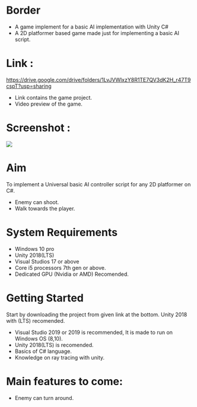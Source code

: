 # Border
* A game implement for a basic AI implementation with Unity C#
* A 2D platformer based game made just for implementing a basic AI script.

# Link : 
https://drive.google.com/drive/folders/1LvJVWlxzY8R1TE7QV3dK2H_r47T9cspT?usp=sharing

* Link contains the game project.
* Video preview of the game.

# Screenshot : 

![](GameCollage.png)



# Aim
To implement a Universal basic AI controller script for any 2D platformer on C#.
* Enemy can shoot.
* Walk towards the player.

# System Requirements
* Windows 10 pro
* Unity 2018(LTS)
* Visual Studios 17 or above
* Core i5 processors 7th gen or above.
* Dedicated GPU (Nvidia or AMD) Recomended.

# Getting Started
Start by downloading the project from given link at the bottom.
Unity 2018 with (LTS) recomended.

* Visual Studio 2019 or 2019 is recommended, It is made to run on Windows OS (8,10).
* Unity 2018(LTS) is recomended.
* Basics of C# language.
* Knowledge on ray tracing with unity.

# Main features to come:
* Enemy can turn around.

